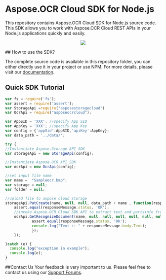 # Aspose.OCR Cloud SDK for Node.js

This repository contains Aspose.OCR Cloud SDK for Node.js source code. This SDK allows you to work with Aspose.OCR Cloud REST APIs in your Node.js applications quickly and easily. 

<p align="center">
  <a title="Download complete Aspose.OCR for Cloud source code" href="https://github.com/asposeocr/Aspose_ocr_Cloud/archive/master.zip">
	<img src="https://raw.github.com/AsposeExamples/java-examples-dashboard/master/images/downloadZip-Button-Large.png" />
  </a>
</p>
## How to use the SDK?

The complete source code is available in this repository folder, you can either directly use it in your project or use NPM. For more details, please visit our [documentation](http://www.aspose.com/docs/display/ocrcloud/Available+SDKs).


## Quick SDK Tutorial
```javascript
var fs = require('fs');
var assert = require('assert');
var StorageApi =require("asposestoragecloud")
var OcrApi = require("asposeocrcloud");

var AppSID = 'XXX'; //specify App SID
var AppKey = 'XXX'; //specify App Key
var config = {'appSid':AppSID,'apiKey':AppKey};
var data_path = '../data/';

try {
//Instantiate Aspose.Storage API SDK
var storageApi = new StorageApi(config);

//Instantiate Aspose.OCR API SDK
var ocrApi = new OcrApi(config);

//set input file name
var name =  "Sampleocr.bmp";
var storage = null;
var folder = null;

//upload file to aspose cloud storage
storageApi.PutCreate(name, null, null, data_path + name , function(responseMessage) {
	assert.equal(responseMessage.status, 'OK');
	//invoke Aspose.OCR Cloud SDK API to extract text and partsinfo from an image
	ocrApi.GetRecognizeDocument(name, null, null, null, null, null, null, storage, folder, function(responseMessage) {
			assert.equal(responseMessage.status, 'OK');		
			console.log("Text :: " + responseMessage.body.Text);
			});
	});

}catch (e) {
  console.log("exception in example");
  console.log(e);
}
```

##Contact Us
Your feedback is very important to us. Please feel free to contact us using our [Support Forums](https://www.aspose.com/community/forums/).
